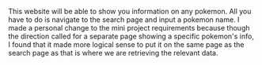 This website will be able to show you information on any pokemon. All you have to do is navigate to the search page and input a pokemon name.
I made a personal change to the mini project requirements because though the direction called for a separate page showing a specific pokemon's
info, I found that it made more logical sense to put it on the same page as the search page as that is where we are retrieving the relevant 
data.
